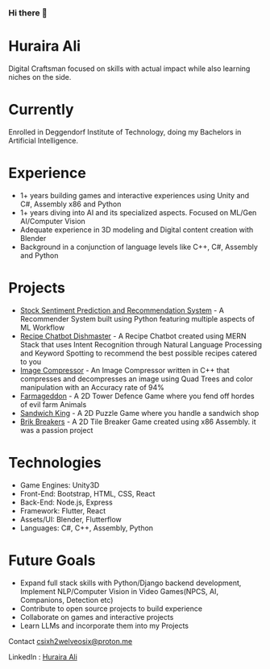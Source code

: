 ### Hi there 👋

<!--
**C6Sucrose/C6Sucrose** is a ✨ _special_ ✨ repository because its `README.md` (this file) appears on your GitHub profile.

Here are some ideas to get you started:

- 🔭 I’m currently working on ...
- 🌱 I’m currently learning ...
- 👯 I’m looking to collaborate on ...
- 🤔 I’m looking for help with ...
- 💬 Ask me about ...
- 📫 How to reach me: ...
- 😄 Pronouns: ...
- ⚡ Fun fact: ...
-->

# Huraira Ali
Digital Craftsman focused on skills with actual impact while also learning niches on the side.

# Currently
Enrolled in Deggendorf Institute of Technology, doing my Bachelors in Artificial Intelligence.

# Experience
* 1+ years building games and interactive experiences using Unity and C#, Assembly x86 and Python
* 1+ years diving into AI and its specialized aspects. Focused on ML/Gen AI/Computer Vision
* Adequate experience in 3D modeling and Digital content creation with Blender
* Background in a conjunction of language levels like C++, C#, Assembly and Python

# Projects
* [Stock Sentiment Prediction and Recommendation System](https://github.com/C6Sucrose/Stock-Sentiment-Prediction-and-Recommendation-System) - A Recommender System built using Python featuring multiple aspects of ML Workflow
* [Recipe Chatbot Dishmaster](https://github.com/C6Sucrose/recipe-chatbot) - A Recipe Chatbot created using MERN Stack that uses Intent Recognition through Natural Language Processing and Keyword Spotting to recommend the best possible recipes catered to you
* [Image Compressor](https://github.com/C6Sucrose/Image-Compressor) - An Image Compressor written in C++ that compresses and decompresses an image using Quad Trees and color manipulation with an Accuracy rate of 94%
* [Farmageddon](https://github.com/C6Sucrose/Farmageddon) - A 2D Tower Defence Game where you fend off hordes of evil farm Animals
* [Sandwich King](https://github.com/C6Sucrose/Sandwich-King) - A 2D Puzzle Game where you handle a sandwich shop
* [Brik Breakers](https://github.com/C6Sucrose/Brik_Breakerz) - A 2D Tile Breaker Game created using x86 Assembly. it was a passion project

# Technologies
* Game Engines: Unity3D
* Front-End: Bootstrap, HTML, CSS, React
* Back-End:  Node.js, Express
* Framework: Flutter, React
* Assets/UI: Blender, Flutterflow
* Languages: C#, C++, Assembly, Python

# Future Goals
* Expand full stack skills with Python/Django backend development, Implement NLP/Computer Vision in Video Games(NPCS, AI, Companions, Detection etc)
* Contribute to open source projects to build experience
* Collaborate on games and interactive projects
* Learn LLMs and incorporate them into my Projects

Contact
csixh2welveosix@proton.me

LinkedIn : [Huraira Ali](linkedin.com/in/huraira-ali-234056222)
